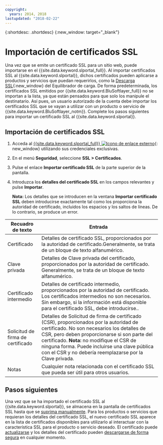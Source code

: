 ```yaml
---
copyright:
  years: 2014, 2018
lastupdated: "2018-02-22"
---
```


{:shortdesc: .shortdesc}
{:new_window: target="_blank"}

# Importación de certificados SSL

Una vez que se emite un certificado SSL para un sitio web, puede importarse en el {{site.data.keyword.slportal_full}}. Al importar certificados SSL al {{site.data.keyword.slportal}}, dichos certificados pueden aplicarse a productos y servicios que puedan requerirlos, como la [Descarga SSL](/docs/infrastructure/local-load-balancer/configure-ssl-offloading-load-balancer.html){:new_window} del Equilibrador de carga. De forma predeterminada, los certificados SSL emitidos por {{site.data.keyword.BluSoftlayer_full}} no se importan a la lista, ya que están pensados para que solo los manipule el destinatario. Así pues, un usuario autorizado de la cuenta debe importar los certificados SSL que se vayan a utilizar con un producto o servicio de {{site.data.keyword.BluSoftlayer_notm}}. Complete los pasos siguientes para importar un certificado SSL al {{site.data.keyword.slportal}}.

## Importación de certificados SSL

1. Acceda al [{{site.data.keyword.slportal_full}} ![Icono de enlace externo](../../icons/launch-glyph.svg "Icono de enlace externo")](https://control.softlayer.com/){: new_window} utilizando sus credenciales exclusivas.
2. En el menú **Seguridad**, seleccione **SSL > Certificados**.
3. Pulse el enlace **Importar certificado SSL** de la parte superior de la pantalla.
4. Introduzca los **detalles del certificado SSL** en los campos relevantes y pulse **Importar**.

   **Nota:** Los detalles que se introducen en la ventana **Importar certificado SSL** deben introducirse exactamente tal como los proporciona la autoridad de certificado, incluidos los espacios y los saltos de líneas. De lo contrario, se produce un error.

| Recuadro de texto | Entrada |
| -------- | ----- |
|Certificado |Detalles de certificado SSL, proporcionados por la autoridad de certificado.Generalmente, se trata de un bloque de texto alfanumérico.|
|Clave privada | Detalles de Clave privada del certificado, proporcionados por la autoridad de certificado. Generalmente, se trata de un bloque de texto alfanumérico.|
|Certificado intermedio | Detalles de certificado intermedio, proporcionados por la autoridad de certificado. Los certificados intermedios no son necesarios. Sin embargo, si la información está disponible para el certificado SSL, debe introducirse..|
| Solicitud de firma de certificado | Detalles de Solicitud de firma de certificado (CSR), proporcionados por la autoridad de certificado. No son necesarios los detalles de CSR, pero deben proporcionarse si son parte del certificado. **Nota:** no modifique el CSR de ninguna forma. Puede incluirse una clave pública con el CSR y no debería reemplazarse por la Clave privada.|
|Notas | Cualquier nota relacionada con el certificado SSL que pueda ser útil para otros usuarios.


## Pasos siguientes

Una vez que se ha importado el certificado SSL al {{site.data.keyword.slportal}}, se almacena en la pantalla de certificados SSL hasta que se [suprima manualmente](delete-ssl-certificate.html). Para los productos o servicios que requieran los detalles del certificado SSL, el nuevo certificado SSL aparece en la lista de certificados disponibles para utilizarlo al interactuar con la característica SSL para el producto o servicio deseado. El certificado puede [actualizarse](view-and-update-ssl-certificate.html) y los detalles del certificado pueden [descargarse de forma segura](download-ssl-certificate-details.html) en cualquier momento.
